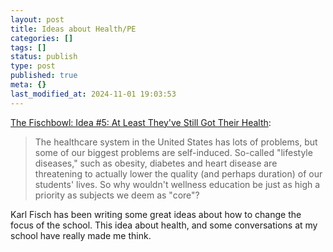 ```yaml
---
layout: post
title: Ideas about Health/PE
categories: []
tags: []
status: publish
type: post
published: true
meta: {}
last_modified_at: 2024-11-01 19:03:53
---
```


[The Fischbowl: Idea #5: At Least They've Still Got Their Health](http://thefischbowl.blogspot.com/2015/07/idea-5-at-least-theyve-still-got-their.html?m=1):


>The healthcare system in the United States has lots of problems, but some of our biggest problems are self-induced. So-called "lifestyle diseases," such as obesity, diabetes and heart disease are threatening to actually lower the quality (and perhaps duration) of our students' lives. So why wouldn't wellness education be just as high a priority as subjects we deem as "core"?



Karl Fisch has been writing some great ideas about how to change the focus of the school. This idea about health, and some conversations at my school have really made me think.
